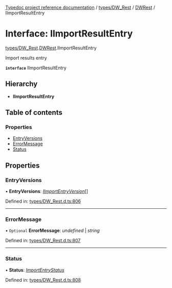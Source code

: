 [Typedoc project reference documentation](../README.md) / [types/DW_Rest](../modules/types_dw_rest.md) / [DWRest](../modules/types_dw_rest.dwrest.md) / IImportResultEntry

# Interface: IImportResultEntry

[types/DW_Rest](../modules/types_dw_rest.md).[DWRest](../modules/types_dw_rest.dwrest.md).IImportResultEntry

Import results entry

**`interface`** IImportResultEntry

## Hierarchy

* **IImportResultEntry**

## Table of contents

### Properties

- [EntryVersions](types_dw_rest.dwrest.iimportresultentry.md#entryversions)
- [ErrorMessage](types_dw_rest.dwrest.iimportresultentry.md#errormessage)
- [Status](types_dw_rest.dwrest.iimportresultentry.md#status)

## Properties

### EntryVersions

• **EntryVersions**: [*IImportEntryVersion*](types_dw_rest.dwrest.iimportentryversion.md)[]

Defined in: [types/DW_Rest.d.ts:806](https://github.com/DocuWare/REST-Sample-TS/blob/6f07cff/src/types/DW_Rest.d.ts#L806)

___

### ErrorMessage

• `Optional` **ErrorMessage**: *undefined* \| *string*

Defined in: [types/DW_Rest.d.ts:807](https://github.com/DocuWare/REST-Sample-TS/blob/6f07cff/src/types/DW_Rest.d.ts#L807)

___

### Status

• **Status**: [*ImportEntryStatus*](../enums/types_dw_rest.dwrest.importentrystatus.md)

Defined in: [types/DW_Rest.d.ts:808](https://github.com/DocuWare/REST-Sample-TS/blob/6f07cff/src/types/DW_Rest.d.ts#L808)
